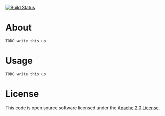[![Build Status](https://travis-ci.org/edinhodzic/shedin-crud-mongo.svg?branch=master)](https://travis-ci.org/edinhodzic/shedin-crud-mongo)

# About

    TODO write this up

# Usage

    TODO write this up

# License

This code is open source software licensed under the [Apache 2.0 License](http://www.apache.org/licenses/LICENSE-2.0.html).
